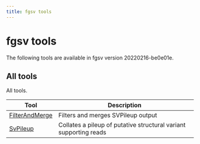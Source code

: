 ```yaml
---
title: fgsv tools
---
```


# fgsv tools

The following tools are available in fgsv version 20220216-be0e01e.
## All tools

All tools.

|Tool|Description|
|----|-----------|
|[FilterAndMerge](FilterAndMerge.md)|Filters and merges SVPileup output|
|[SvPileup](SvPileup.md)|Collates a pileup of putative structural variant supporting reads|


